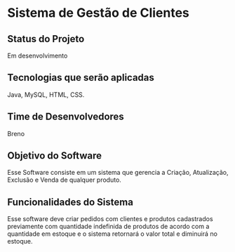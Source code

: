 # Sistema de Gestão de Clientes

## Status do Projeto
Em desenvolvimento

## Tecnologias que serão aplicadas
Java, MySQL, HTML, CSS.

## Time de Desenvolvedores
Breno

## Objetivo do Software
Esse Software consiste em um sistema que gerencia a Criação, Atualização, Exclusão e Venda de qualquer produto.

## Funcionalidades do Sistema
Esse software deve criar pedidos com clientes e produtos cadastrados previamente com quantidade indefinida de produtos de acordo com a quantidade em estoque e o sistema retornará o valor total e diminuirá no estoque.
